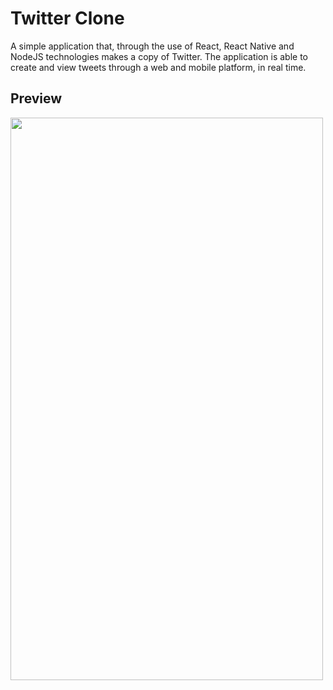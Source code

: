 # Twitter Clone
 A simple application that, through the use of React, React Native and NodeJS technologies makes a copy of Twitter. The application is able to create and view tweets through a web and mobile platform, in real time.

## Preview
<div style="text-align:center"><a href="url"><img src="https://github.com/douglasbrandao21/twitter-clone/blob/master/screenshots/view-smartphone.jpg" align="left" height="900" width="500" ></a></div>

